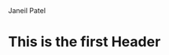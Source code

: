 <!DOCTYPE html>
<html>
    <head>
    </title>
    	Janeil Patel
	</title>
    </head>
<body>
	<h1>
		This is the first Header
	</h1>
</body>
</html>